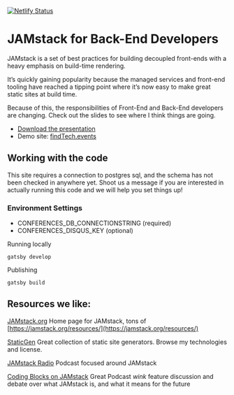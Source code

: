 [![Netlify Status](https://api.netlify.com/api/v1/badges/72731c13-3b8e-4ea4-87a1-5b53c1ac05ed/deploy-status)](https://app.netlify.com/sites/condescending-gates-bec8ba/deploys)

# JAMstack for Back-End Developers

JAMstack is a set of best practices for building decoupled front-ends with a heavy emphasis on build-time rendering.

It’s quickly gaining popularity because the managed services and front-end tooling have reached a tipping point where it’s now easy to make great static sites at build time.

Because of this, the responsibilities of Front-End and Back-End developers are changing. Check out the slides to see where I think things are going.

- [Download the presentation](https://github.com/codingblocks/jamstack-for-backend-devs/blob/master/jamstack.pptx)
- Demo site: [findTech.events](https://findTech.events)

## Working with the code

This site requires a connection to postgres sql, and the schema has not been checked in anywhere yet. Shoot us a message if you are interested in actually running this code and we will help you set things up!

### Environment Settings

- CONFERENCES_DB_CONNECTIONSTRING (required)
- CONFERENCES_DISQUS_KEY (optional)

Running locally

```
gatsby develop
```

Publishing

```
gatsby build
```

## Resources we like:

[JAMstack.org](https://jamstack.org/)
Home page for JAMstack, tons of [https://jamstack.org/resources/](https://jamstack.org/resources/)

[StaticGen](https://www.staticgen.com/)
Great collection of static site generators. Browse my technologies and license.

[JAMstack Radio](https://www.heavybit.com/library/podcasts/jamstack-radio/)
Podcast focused around JAMstack

[Coding Blocks on JAMstack](https://www.codingblocks.net/podcast/jamstack-with-j-a-m/)
Great Podcast _wink_ feature discussion and debate over what JAMstack is, and what it means for the future
